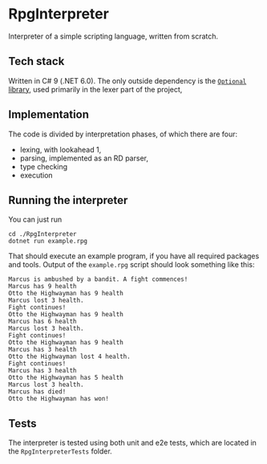 # RpgInterpreter
Interpreter of a simple scripting language, written from scratch.

## Tech stack
Written in C# 9 (.NET 6.0). The only outside dependency is the [`Optional` library](https://github.com/nlkl/Optional), used primarily in the lexer part of the project,

## Implementation
The code is divided by interpretation phases, of which there are four:
- lexing, with lookahead 1,
- parsing, implemented as an RD parser,
- type checking
- execution

## Running the interpreter
You can just run
```
cd ./RpgInterpreter
dotnet run example.rpg
```
That should execute an example program, if you have all required packages and tools. Output of the `example.rpg` script should look something like this:
```
Marcus is ambushed by a bandit. A fight commences!
Marcus has 9 health
Otto the Highwayman has 9 health
Marcus lost 3 health.
Fight continues!
Otto the Highwayman has 9 health
Marcus has 6 health
Marcus lost 3 health.
Fight continues!
Otto the Highwayman has 9 health
Marcus has 3 health
Otto the Highwayman lost 4 health.
Fight continues!
Marcus has 3 health
Otto the Highwayman has 5 health
Marcus lost 3 health.
Marcus has died!
Otto the Highwayman has won!
```

## Tests
The interpreter is tested using both unit and e2e tests, which are located in the `RpgInterpreterTests` folder.
